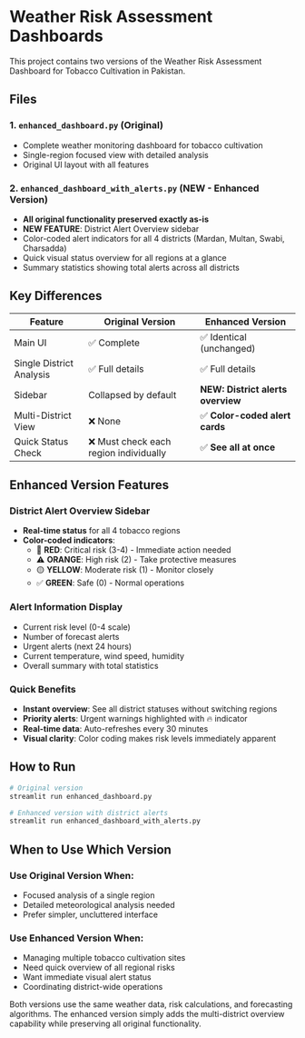 # Weather Risk Assessment Dashboards

This project contains two versions of the Weather Risk Assessment Dashboard for Tobacco Cultivation in Pakistan.

## Files

### 1. `enhanced_dashboard.py` (Original)
- Complete weather monitoring dashboard for tobacco cultivation
- Single-region focused view with detailed analysis
- Original UI layout with all features

### 2. `enhanced_dashboard_with_alerts.py` (NEW - Enhanced Version)
- **All original functionality preserved exactly as-is**
- **NEW FEATURE**: District Alert Overview sidebar
- Color-coded alert indicators for all 4 districts (Mardan, Multan, Swabi, Charsadda)
- Quick visual status overview for all regions at a glance
- Summary statistics showing total alerts across all districts

## Key Differences

| Feature | Original Version | Enhanced Version |
|---------|-----------------|------------------|
| Main UI | ✅ Complete | ✅ Identical (unchanged) |
| Single District Analysis | ✅ Full details | ✅ Full details |
| Sidebar | Collapsed by default | **NEW: District alerts overview** |
| Multi-District View | ❌ None | ✅ **Color-coded alert cards** |
| Quick Status Check | ❌ Must check each region individually | ✅ **See all at once** |

## Enhanced Version Features

### District Alert Overview Sidebar
- **Real-time status** for all 4 tobacco regions
- **Color-coded indicators**:
  - 🚨 **RED**: Critical risk (3-4) - Immediate action needed
  - ⚠️ **ORANGE**: High risk (2) - Take protective measures
  - 🟡 **YELLOW**: Moderate risk (1) - Monitor closely  
  - ✅ **GREEN**: Safe (0) - Normal operations

### Alert Information Display
- Current risk level (0-4 scale)
- Number of forecast alerts
- Urgent alerts (next 24 hours)
- Current temperature, wind speed, humidity
- Overall summary with total statistics

### Quick Benefits
- **Instant overview**: See all district statuses without switching regions
- **Priority alerts**: Urgent warnings highlighted with 🔥 indicator
- **Real-time data**: Auto-refreshes every 30 minutes
- **Visual clarity**: Color coding makes risk levels immediately apparent

## How to Run

```bash
# Original version
streamlit run enhanced_dashboard.py

# Enhanced version with district alerts
streamlit run enhanced_dashboard_with_alerts.py
```

## When to Use Which Version

### Use Original Version When:
- Focused analysis of a single region
- Detailed meteorological analysis needed
- Prefer simpler, uncluttered interface

### Use Enhanced Version When:
- Managing multiple tobacco cultivation sites
- Need quick overview of all regional risks
- Want immediate visual alert status
- Coordinating district-wide operations

Both versions use the same weather data, risk calculations, and forecasting algorithms. The enhanced version simply adds the multi-district overview capability while preserving all original functionality. 